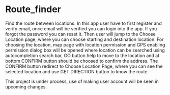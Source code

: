 # Route_finder
Find the route between locations.
In this app user have to first register and verify email, once email will be verified you can login into the app. If you forgot the password you can reset it.
Then user will jump to the Choose Location page, where you can choose starting and destination location.
For choosing the location, map page with location permission and GPS enabling permission dialog box will be opened where location can be searched using autocompletion search bar,
GO button help to move to the location and at bottom CONFIRM button should be choosed to confirm the address.
The CONFIRM button redirect to Choose Location Page, where you can see the selected location and use GET DIRECTION button to know the route.

This project is under process, use of making user account will be seen in upcoming changes.
